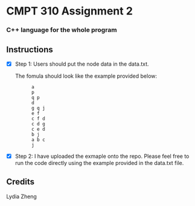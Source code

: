 # CMPT 310 Assignment 2

### C++ language for the whole program

## Instructions
- [x] Step 1: Users should put the node data in the data.txt.

	The fomula should look like the example provided below:
	
			a
			p
			q p
			d
			g q j
			e f
			c f d
			c d g
			c e d
			b j
			a b c
			j

- [x] Step 2: I have uploaded the exmaple onto the repo. Please feel free to run the code directly using the example provided in the data.txt file.


## Credits
Lydia Zheng

